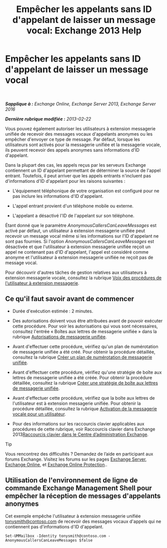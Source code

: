 ﻿---
title: "Empêcher les appelants sans ID d'appelant de laisser un message vocal: Exchange 2013 Help"
TOCTitle: Empêcher les appelants sans ID d'appelant de laisser un message vocal
ms:assetid: dd5dad32-2f69-4bf4-8ff0-545c413d395a
ms:mtpsurl: https://technet.microsoft.com/fr-fr/library/JJ673571(v=EXCHG.150)
ms:contentKeyID: 50479387
ms.date: 05/23/2018
mtps_version: v=EXCHG.150
ms.translationtype: MT
---

# Empêcher les appelants sans ID d'appelant de laisser un message vocal

 

_**Sapplique à :** Exchange Online, Exchange Server 2013, Exchange Server 2016_

_**Dernière rubrique modifiée :** 2013-02-22_

Vous pouvez également autoriser les utilisateurs à extension messagerie unifiée de recevoir des messages vocaux d'appelants anonymes ou les empêcher d'envoyer ce type de message. Par défaut, lorsque les utilisateurs sont activés pour la messagerie unifiée et la messagerie vocale, ils peuvent recevoir des appels anonymes sans informations d'ID d'appelant.

Dans la plupart des cas, les appels reçus par les serveurs Exchange contiennent un ID d'appelant permettant de déterminer la source de l'appel entrant. Toutefois, il peut arriver que les appels entrants n'incluent pas d'informations d'ID d'appelant pour les raisons suivantes :

  - L'équipement téléphonique de votre organisation est configuré pour ne pas inclure les informations d'ID d'appelant.

  - L'appel entrant provient d'un téléphone mobile ou externe.

  - L'appelant a désactivé l'ID de l'appelant sur son téléphone.

Étant donné que le paramètre *AnonymousCallersCanLeaveMessages* est activé par défaut, un utilisateur à extension messagerie unifiée peut recevoir un message vocal même si les informations sur l'ID d'appelant ne sont pas fournies. Si l'option *AnonymousCallersCanLeaveMessages* est désactivée et que l'utilisateur à extension messagerie unifiée reçoit un appel ne contenant pas d'ID d'appelant, l'appel est considéré comme anonyme et l'utilisateur à extension messagerie unifiée ne reçoit pas de message vocal.

Pour découvrir d'autres tâches de gestion relatives aux utilisateurs à extension messagerie vocale, consultez la rubrique [Voix des procédures de l'utilisateur à extension messagerie](voice-mail-enabled-user-procedures-exchange-2013-help.md).

## Ce qu'il faut savoir avant de commencer

  - Durée d'exécution estimée : 2 minutes.

  - Des autorisations doivent vous être attribuées avant de pouvoir exécuter cette procédure. Pour voir les autorisations qui vous sont nécessaires, consultez l'entrée « Boîtes aux lettres de messagerie unifiée » dans la rubrique [Autorisations de messagerie unifiée](unified-messaging-permissions-exchange-2013-help.md).

  - Avant d'effectuer cette procédure, vérifiez qu'un plan de numérotation de messagerie unifiée a été créé. Pour obtenir la procédure détaillée, consultez la rubrique [Créer un plan de numérotation de messagerie unifiée](create-a-um-dial-plan-exchange-2013-help.md).

  - Avant d'effectuer cette procédure, vérifiez qu'une stratégie de boîte aux lettres de messagerie unifiée a été créée. Pour obtenir la procédure détaillée, consultez la rubrique [Créer une stratégie de boîte aux lettres de messagerie unifiée](create-a-um-mailbox-policy-exchange-2013-help.md).

  - Avant d'effectuer cette procédure, vérifiez que la boîte aux lettres de l'utilisateur est à extension messagerie unifiée. Pour obtenir la procédure détaillée, consultez la rubrique [Activation de la messagerie vocale pour un utilisateur](enable-a-user-for-voice-mail-exchange-2013-help.md).

  - Pour des informations sur les raccourcis clavier applicables aux procédures de cette rubrique, voir Raccourcis clavier dans Exchange 2013[Raccourcis clavier dans le Centre d’administration Exchange](keyboard-shortcuts-in-the-exchange-admin-center-exchange-online-protection-help.md).

> [!TIP]
> Vous rencontrez des difficultés ? Demandez de l’aide en participant aux forums Exchange. Visitez les forums sur les pages <a href="https://go.microsoft.com/fwlink/p/?linkid=60612">Exchange Server</a>, <a href="https://go.microsoft.com/fwlink/p/?linkid=267542">Exchange Online</a>, et <a href="https://go.microsoft.com/fwlink/p/?linkid=285351">Exchange Online Protection</a>..


## Utilisation de l'environnement de ligne de commande Exchange Management Shell pour empêcher la réception de messages d'appelants anonymes

Cet exemple empêche l'utilisateur à extension messagerie unifiée tonysmith@contoso.com de recevoir des messages vocaux d'appels qui ne contiennent pas d'informations d'ID d'appelant.

    Set-UMMailbox -Identity tonysmith@contoso.com -AnonymousCallersCanLeaveMessages $false

